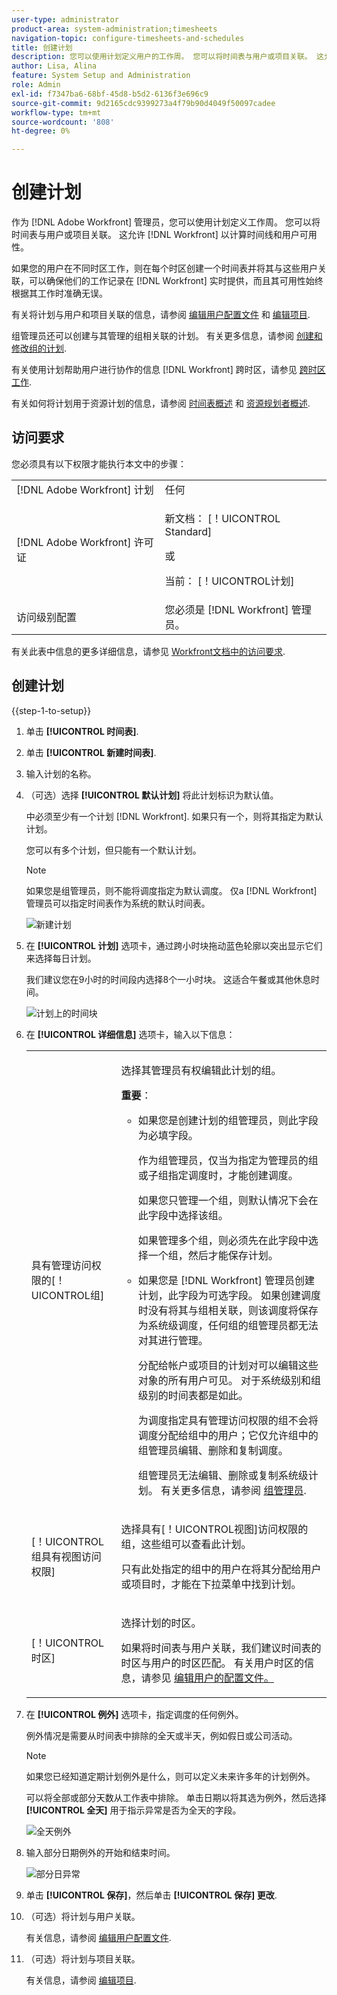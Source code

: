 ```yaml
---
user-type: administrator
product-area: system-administration;timesheets
navigation-topic: configure-timesheets-and-schedules
title: 创建计划
description: 您可以使用计划定义用户的工作周。 您可以将时间表与用户或项目关联。 这允许 [!DNL Workfront] 以计算时间线和用户可用性。
author: Lisa, Alina
feature: System Setup and Administration
role: Admin
exl-id: f7347ba6-68bf-45d8-b5d2-6136f3e696c9
source-git-commit: 9d2165cdc9399273a4f79b90d4049f50097cadee
workflow-type: tm+mt
source-wordcount: '808'
ht-degree: 0%

---
```


# 创建计划

<!--Audited: 01/2024-->

<!--DON'T DELETE, DRAFT OR HIDE THIS ARTICLE. IT IS LINKED TO THE PRODUCT, THROUGH THE CONTEXT SENSITIVE HELP LINKS. 
Linked to Editing Users, Editing Projects, Creating and managing groups
-->

作为 [!DNL Adobe Workfront] 管理员，您可以使用计划定义工作周。 您可以将时间表与用户或项目关联。 这允许 [!DNL Workfront] 以计算时间线和用户可用性。

如果您的用户在不同时区工作，则在每个时区创建一个时间表并将其与这些用户关联，可以确保他们的工作记录在 [!DNL Workfront] 实时提供，而且其可用性始终根据其工作时准确无误。

有关将计划与用户和项目关联的信息，请参阅 [编辑用户配置文件](../../../administration-and-setup/add-users/create-and-manage-users/edit-a-users-profile.md) 和 [编辑项目](../../../manage-work/projects/manage-projects/edit-projects.md).

组管理员还可以创建与其管理的组相关联的计划。 有关更多信息，请参阅 [创建和修改组的计划](../../../administration-and-setup/manage-groups/work-with-group-objects/create-and-modify-a-groups-schedules.md).

有关使用计划帮助用户进行协作的信息 [!DNL Workfront] 跨时区，请参见 [跨时区工作](../../../workfront-basics/tips-tricks-and-troubleshooting/working-across-timezones.md).

有关如何将计划用于资源计划的信息，请参阅 [时间表概述](/help/quicksilver/administration-and-setup/set-up-workfront/configure-timesheets-schedules/schedules-overview.md) 和 [资源规划者概述](/help/quicksilver/resource-mgmt/resource-planning/get-started-resource-planner.md).

## 访问要求

您必须具有以下权限才能执行本文中的步骤：

<table style="table-layout:auto"> 
 <col> 
 <col> 
 <tbody> 
  <tr> 
   <td role="rowheader">[!DNL Adobe Workfront] 计划</td> 
   <td>任何</td> 
  </tr> 
  <tr> 
   <td role="rowheader">[!DNL Adobe Workfront] 许可证</td> 
   <td><p>新文档： [！UICONTROL Standard]</p>
       <p>或</p>
       <p>当前： [！UICONTROL计划]</p></td>
  </tr> 
  <tr> 
   <td role="rowheader">访问级别配置</td> 
   <td>您必须是 [!DNL Workfront] 管理员。 </td> 
  </tr> 
 </tbody> 
</table>

有关此表中信息的更多详细信息，请参见 [Workfront文档中的访问要求](/help/quicksilver/administration-and-setup/add-users/access-levels-and-object-permissions/access-level-requirements-in-documentation.md).

## 创建计划

{{step-1-to-setup}}

1. 单击 **[!UICONTROL 时间表]**.
1. 单击 **[!UICONTROL 新建时间表]**.
1. 输入计划的名称。
1. （可选）选择 **[!UICONTROL 默认计划]** 将此计划标识为默认值。

   中必须至少有一个计划 [!DNL Workfront]. 如果只有一个，则将其指定为默认计划。

   您可以有多个计划，但只能有一个默认计划。

   >[!NOTE]
   >
   >如果您是组管理员，则不能将调度指定为默认调度。 仅a [!DNL Workfront] 管理员可以指定时间表作为系统的默认时间表。

   ![新建计划](assets/new-schedule.png)

1. 在 **[!UICONTROL 计划]** 选项卡，通过跨小时块拖动蓝色轮廓以突出显示它们来选择每日计划。

   我们建议您在9小时的时间段内选择8个一小时块。 这适合午餐或其他休息时间。

   ![计划上的时间块](assets/new-schedule-with-exceptions.png)

1. 在 **[!UICONTROL 详细信息]** 选项卡，输入以下信息：

   <table style="table-layout:auto">
    <tr>
     <td>具有管理访问权限的[！UICONTROL组]</td>
     <td><p>选择其管理员有权编辑此计划的组。</p>
     <p><b>重要</b>：</p>
      <ul>
       <li>
       <p>如果您是创建计划的组管理员，则此字段为必填字段。</p>
       <p>作为组管理员，仅当为指定为管理员的组或子组指定调度时，才能创建调度。</p>
       <p>如果您只管理一个组，则默认情况下会在此字段中选择该组。</p>
       <p>如果管理多个组，则必须先在此字段中选择一个组，然后才能保存计划。</p></li>
       <li>如果您是 [!DNL Workfront] 管理员创建计划，此字段为可选字段。 如果创建调度时没有将其与组相关联，则该调度将保存为系统级调度，任何组的组管理员都无法对其进行管理。
       <p>分配给帐户或项目的计划对可以编辑这些对象的所有用户可见。 对于系统级别和组级别的时间表都是如此。</p>
       </li>
       <p>为调度指定具有管理访问权限的组不会将调度分配给组中的用户；它仅允许组中的组管理员编辑、删除和复制调度。</p>
       <p>组管理员无法编辑、删除或复制系统级计划。 有关更多信息，请参阅 <a href="../../../administration-and-setup/manage-groups/group-roles/group-administrators.md" class="MCXref xref">组管理员</a>.
     </td>
    </tr>
    <tr>
     <td>[！UICONTROL组具有视图访问权限]</td>
     <td><p>选择具有[！UICONTROL视图]访问权限的组，这些组可以查看此计划。</p>
     <p>只有此处指定的组中的用户在将其分配给用户或项目时，才能在下拉菜单中找到计划。</p></tr>
    <tr>
     <td>[！UICONTROL时区]</td>
     <td><p>选择计划的时区。</p>
     <p>如果将时间表与用户关联，我们建议时间表的时区与用户的时区匹配。 有关用户时区的信息，请参见 <a href="../../../administration-and-setup/add-users/create-and-manage-users/edit-a-users-profile.md" class="MCXref xref">编辑用户的配置文件。
     </td>
    </tr>
   </table>


1. 在 **[!UICONTROL 例外]** 选项卡，指定调度的任何例外。

   例外情况是需要从时间表中排除的全天或半天，例如假日或公司活动。

   >[!NOTE]
   >
   >如果您已经知道定期计划例外是什么，则可以定义未来许多年的计划例外。

   可以将全部或部分天数从工作表中排除。 单击日期以将其选为例外，然后选择 **[!UICONTROL 全天]** 用于指示异常是否为全天的字段。

   ![全天例外](assets/schedule-adding-an-all-day-exception.png)

1. 输入部分日期例外的开始和结束时间。

   ![部分日异常](assets/partial-day-exception-on-schedules.png)

1. 单击 **[!UICONTROL 保存]**，然后单击 **[!UICONTROL 保存] 更改**.

1. （可选）将计划与用户关联。

   有关信息，请参阅 [编辑用户配置文件](../../../administration-and-setup/add-users/create-and-manage-users/edit-a-users-profile.md).

1. （可选）将计划与项目关联。

   有关信息，请参阅 [编辑项目](../../../manage-work/projects/manage-projects/edit-projects.md).
